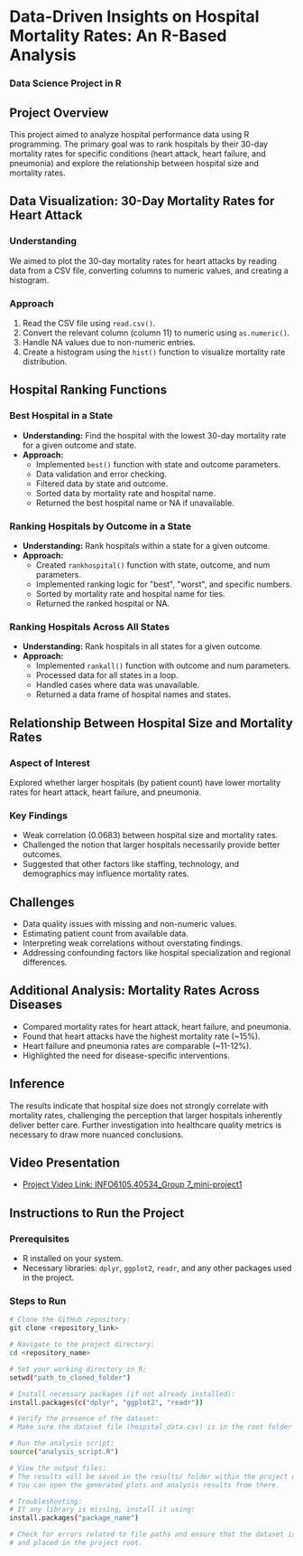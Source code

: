 # Data-Driven Insights on Hospital Mortality Rates: An R-Based Analysis
### Data Science Project in R

## Project Overview
This project aimed to analyze hospital performance data using R programming. The primary goal was to rank hospitals by their 30-day mortality rates for specific conditions (heart attack, heart failure, and pneumonia) and explore the relationship between hospital size and mortality rates.

## Data Visualization: 30-Day Mortality Rates for Heart Attack

### Understanding
We aimed to plot the 30-day mortality rates for heart attacks by reading data from a CSV file, converting columns to numeric values, and creating a histogram.

### Approach
1. Read the CSV file using `read.csv()`.
2. Convert the relevant column (column 11) to numeric using `as.numeric()`.
3. Handle NA values due to non-numeric entries.
4. Create a histogram using the `hist()` function to visualize mortality rate distribution.

## Hospital Ranking Functions

### Best Hospital in a State
- **Understanding:** Find the hospital with the lowest 30-day mortality rate for a given outcome and state.
- **Approach:**
  - Implemented `best()` function with state and outcome parameters.
  - Data validation and error checking.
  - Filtered data by state and outcome.
  - Sorted data by mortality rate and hospital name.
  - Returned the best hospital name or NA if unavailable.

### Ranking Hospitals by Outcome in a State
- **Understanding:** Rank hospitals within a state for a given outcome.
- **Approach:**
  - Created `rankhospital()` function with state, outcome, and num parameters.
  - Implemented ranking logic for "best", "worst", and specific numbers.
  - Sorted by mortality rate and hospital name for ties.
  - Returned the ranked hospital or NA.

### Ranking Hospitals Across All States
- **Understanding:** Rank hospitals in all states for a given outcome.
- **Approach:**
  - Implemented `rankall()` function with outcome and num parameters.
  - Processed data for all states in a loop.
  - Handled cases where data was unavailable.
  - Returned a data frame of hospital names and states.

## Relationship Between Hospital Size and Mortality Rates

### Aspect of Interest
Explored whether larger hospitals (by patient count) have lower mortality rates for heart attack, heart failure, and pneumonia.

### Key Findings
- Weak correlation (0.0683) between hospital size and mortality rates.
- Challenged the notion that larger hospitals necessarily provide better outcomes.
- Suggested that other factors like staffing, technology, and demographics may influence mortality rates.

## Challenges
- Data quality issues with missing and non-numeric values.
- Estimating patient count from available data.
- Interpreting weak correlations without overstating findings.
- Addressing confounding factors like hospital specialization and regional differences.

## Additional Analysis: Mortality Rates Across Diseases
- Compared mortality rates for heart attack, heart failure, and pneumonia.
- Found that heart attacks have the highest mortality rate (\~15%).
- Heart failure and pneumonia rates are comparable (\~11-12%).
- Highlighted the need for disease-specific interventions.

## Inference
The results indicate that hospital size does not strongly correlate with mortality rates, challenging the perception that larger hospitals inherently deliver better care. Further investigation into healthcare quality metrics is necessary to draw more nuanced conclusions.

## Video Presentation
- [Project Video Link: INFO6105.40534\_Group 7\_mini-project1](#)

## Instructions to Run the Project  

### Prerequisites  
- R installed on your system.  
- Necessary libraries: `dplyr`, `ggplot2`, `readr`, and any other packages used in the project.  

### Steps to Run  
```bash
# Clone the GitHub repository:
git clone <repository_link>

# Navigate to the project directory:
cd <repository_name>

# Set your working directory in R:
setwd("path_to_cloned_folder")

# Install necessary packages (if not already installed):
install.packages(c("dplyr", "ggplot2", "readr"))

# Verify the presence of the dataset:
# Make sure the dataset file (hospital_data.csv) is in the root folder of the cloned repository.

# Run the analysis script:
source("analysis_script.R")

# View the output files:
# The results will be saved in the results/ folder within the project directory.
# You can open the generated plots and analysis results from there.

# Troubleshooting:
# If any library is missing, install it using:
install.packages("package_name")

# Check for errors related to file paths and ensure that the dataset is correctly named as hospital_data.csv 
# and placed in the project root.


